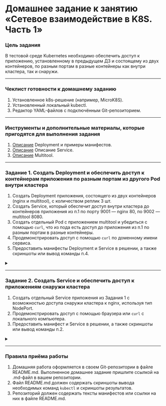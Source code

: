 # Домашнее задание к занятию «Сетевое взаимодействие в K8S. Часть 1»

### Цель задания

В тестовой среде Kubernetes необходимо обеспечить доступ к приложению, установленному в предыдущем ДЗ и состоящему из двух контейнеров, по разным портам в разные контейнеры как внутри кластера, так и снаружи.

------

### Чеклист готовности к домашнему заданию

1. Установленное k8s-решение (например, MicroK8S).
2. Установленный локальный kubectl.
3. Редактор YAML-файлов с подключённым Git-репозиторием.

------

### Инструменты и дополнительные материалы, которые пригодятся для выполнения задания

1. [Описание](https://kubernetes.io/docs/concepts/workloads/controllers/deployment/) Deployment и примеры манифестов.
2. [Описание](https://kubernetes.io/docs/concepts/services-networking/service/) Описание Service.
3. [Описание](https://github.com/wbitt/Network-MultiTool) Multitool.

------

### Задание 1. Создать Deployment и обеспечить доступ к контейнерам приложения по разным портам из другого Pod внутри кластера

1. Создать Deployment приложения, состоящего из двух контейнеров (nginx и multitool), с количеством реплик 3 шт.
2. Создать Service, который обеспечит доступ внутри кластера до контейнеров приложения из п.1 по порту 9001 — nginx 80, по 9002 — multitool 8080.
3. Создать отдельный Pod с приложением multitool и убедиться с помощью `curl`, что из пода есть доступ до приложения из п.1 по разным портам в разные контейнеры.
4. Продемонстрировать доступ с помощью `curl` по доменному имени сервиса.
5. Предоставить манифесты Deployment и Service в решении, а также скриншоты или вывод команды п.4.

<details>
<summary>

</summary>

```bash
vagrant@vm1:~$ cat microk8s/deployment.yml 
apiVersion: apps/v1
kind: Deployment
metadata:
  name: nginx-deployment
  labels:
    app: nginx
spec:
  replicas: 3
  selector:
    matchLabels:
      app: nginx
  template:
    metadata:
      labels:
        app: nginx
    spec:
      containers:
      - name: nginx
        image: nginx:1.14.2
      - name: multitool
        image: wbitt/network-multitool
        env:
        - name: HTTP_PORT
          value: "8080"
        ports:
        - containerPort: 8080
          name: http-port
          
vagrant@vm1:~$ kubectl get po
NAME                                READY   STATUS    RESTARTS   AGE
nginx-deployment-6b49686b55-ml7z2   2/2     Running   0          9m47s
nginx-deployment-6b49686b55-n8bts   2/2     Running   0          9m36s
nginx-deployment-6b49686b55-9r7q8   2/2     Running   0          9m31s

vagrant@vm1:~$ cat microk8s/service.yml 
apiVersion: v1
kind: Service
metadata:
  name: nginx-svc
spec:
  selector:
    app: nginx
  ports:
    - name: http-n
      protocol: TCP
      port: 9001
      targetPort: 80
    - name: http-m
      protocol: TCP
      port: 9002
      targetPort: 8080

vagrant@vm1:~$ kubectl get svc
NAME         TYPE        CLUSTER-IP       EXTERNAL-IP   PORT(S)             AGE
kubernetes   ClusterIP   10.152.183.1     <none>        443/TCP             6d20h
nginx-svc    ClusterIP   10.152.183.137   <none>        9001/TCP,9002/TCP   7m55s

vagrant@vm1:~$ cat microk8s/pod.yml 
apiVersion: v1
kind: Pod
metadata:
  name: multitool
  labels:
    app: multitool
spec:
  containers:
  - name: multitool
    image: wbitt/network-multitool

vagrant@vm1:~$ kubectl exec -it multitool -- sh
/ # curl nginx-svc:9001
<!DOCTYPE html>
<html>
<head>
<title>Welcome to nginx!</title>
<style>
    body {
        width: 35em;
        margin: 0 auto;
        font-family: Tahoma, Verdana, Arial, sans-serif;
    }
</style>
</head>
<body>
<h1>Welcome to nginx!</h1>
<p>If you see this page, the nginx web server is successfully installed and
working. Further configuration is required.</p>

<p>For online documentation and support please refer to
<a href="http://nginx.org/">nginx.org</a>.<br/>
Commercial support is available at
<a href="http://nginx.com/">nginx.com</a>.</p>

<p><em>Thank you for using nginx.</em></p>
</body>
</html>
/ # curl nginx-svc:9002
WBITT Network MultiTool (with NGINX) - nginx-deployment-6b49686b55-ml7z2 - 10.1.225.36 - HTTP: 8080 , HTTPS: 443 . (Formerly praqma/network-multitool)
/ # 


```

[deployment.yml](microk8s%2Fdeployment.yml)

[service.yml](microk8s%2Fservice.yml)

![img.png](img.png)

</details>

------

### Задание 2. Создать Service и обеспечить доступ к приложениям снаружи кластера

1. Создать отдельный Service приложения из Задания 1 с возможностью доступа снаружи кластера к nginx, используя тип NodePort.
2. Продемонстрировать доступ с помощью браузера или `curl` с локального компьютера.
3. Предоставить манифест и Service в решении, а также скриншоты или вывод команды п.2.

<details>
<summary>

</summary>

```bash
vagrant@vm1:~$ cat microk8s/np-service.yml 
apiVersion: v1
kind: Service
metadata:
  name: np-nginx-svc
  namespace: default
spec:
  selector:
    app: nginx
  ports:
    - name: http
      protocol: TCP
      port: 80
      nodePort: 30080
  type: NodePort

vagrant@vm1:~$ kubectl get svc
NAME           TYPE        CLUSTER-IP       EXTERNAL-IP   PORT(S)             AGE
kubernetes     ClusterIP   10.152.183.1     <none>        443/TCP             6d21h
nginx-svc      ClusterIP   10.152.183.137   <none>        9001/TCP,9002/TCP   21m
np-nginx-svc   NodePort    10.152.183.28    <none>        80:30080/TCP        76s

vagrant@vm1:~$ curl localhost:30080
<!DOCTYPE html>
<html>
<head>
<title>Welcome to nginx!</title>
<style>
    body {
        width: 35em;
        margin: 0 auto;
        font-family: Tahoma, Verdana, Arial, sans-serif;
    }
</style>
</head>
<body>
<h1>Welcome to nginx!</h1>
<p>If you see this page, the nginx web server is successfully installed and
working. Further configuration is required.</p>

<p>For online documentation and support please refer to
<a href="http://nginx.org/">nginx.org</a>.<br/>
Commercial support is available at
<a href="http://nginx.com/">nginx.com</a>.</p>

<p><em>Thank you for using nginx.</em></p>
</body>
</html>

```

[np-service.yml](microk8s%2Fnp-service.yml)

![img_1.png](img_1.png)

</details>

------

### Правила приёма работы

1. Домашняя работа оформляется в своем Git-репозитории в файле README.md. Выполненное домашнее задание пришлите ссылкой на .md-файл в вашем репозитории.
2. Файл README.md должен содержать скриншоты вывода необходимых команд `kubectl` и скриншоты результатов.
3. Репозиторий должен содержать тексты манифестов или ссылки на них в файле README.md.
